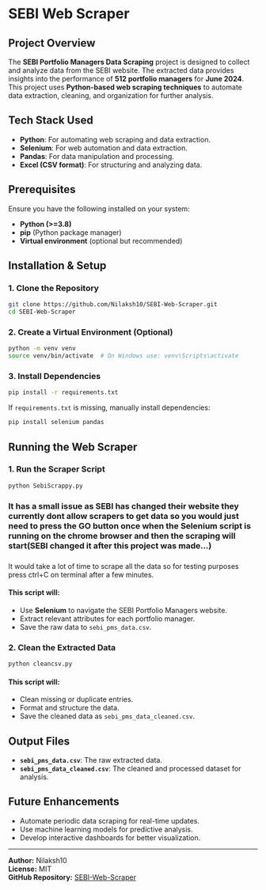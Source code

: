 # SEBI Web Scraper

## Project Overview

The **SEBI Portfolio Managers Data Scraping** project is designed to collect and analyze data from the SEBI website. The extracted data provides insights into the performance of **512 portfolio managers** for **June 2024**. This project uses **Python-based web scraping techniques** to automate data extraction, cleaning, and organization for further analysis.

## Tech Stack Used

- **Python**: For automating web scraping and data extraction.
- **Selenium**: For web automation and data extraction.
- **Pandas**: For data manipulation and processing.
- **Excel (CSV format)**: For structuring and analyzing data.

## Prerequisites

Ensure you have the following installed on your system:

- **Python (>=3.8)**
- **pip** (Python package manager)
- **Virtual environment** (optional but recommended)

## Installation & Setup

### 1. Clone the Repository

```sh
git clone https://github.com/Nilaksh10/SEBI-Web-Scraper.git
cd SEBI-Web-Scraper
```

### 2. Create a Virtual Environment (Optional)

```sh
python -m venv venv
source venv/bin/activate  # On Windows use: venv\Scripts\activate
```

### 3. Install Dependencies

```sh
pip install -r requirements.txt
```

If `requirements.txt` is missing, manually install dependencies:

```sh
pip install selenium pandas
```

## Running the Web Scraper

### 1. Run the Scraper Script

```sh
python SebiScrappy.py
```
### It has a small issue as SEBI has changed their website they currently dont allow scrapers to get data so you would just need to press the GO button once when the Selenium script is running on the chrome browser and then the scraping will start(SEBI changed it after this project was made...)

###
It would take a lot of time to scrape all the data so for testing purposes press ctrl+C on terminal after a few minutes. 

#### This script will:
- Use **Selenium** to navigate the SEBI Portfolio Managers website.
- Extract relevant attributes for each portfolio manager.
- Save the raw data to `sebi_pms_data.csv`.

### 2. Clean the Extracted Data

```sh
python cleancsv.py
```

#### This script will:
- Clean missing or duplicate entries.
- Format and structure the data.
- Save the cleaned data as `sebi_pms_data_cleaned.csv`.

## Output Files

- **`sebi_pms_data.csv`**: The raw extracted data.
- **`sebi_pms_data_cleaned.csv`**: The cleaned and processed dataset for analysis.



## Future Enhancements

- Automate periodic data scraping for real-time updates.
- Use machine learning models for predictive analysis.
- Develop interactive dashboards for better visualization.

---

**Author:** Nilaksh10  
**License:** MIT  
**GitHub Repository:** [SEBI-Web-Scraper](https://github.com/Nilaksh10/SEBI-Web-Scraper)
